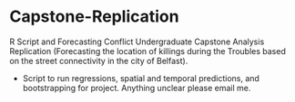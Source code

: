 # Capstone-Replication
R Script and Forecasting Conflict Undergraduate Capstone Analysis Replication (Forecasting the location of killings during the Troubles based on the street connectivity in the city of Belfast).
- Script to run regressions, spatial and temporal predictions, and bootstrapping for project. Anything unclear please email me.

